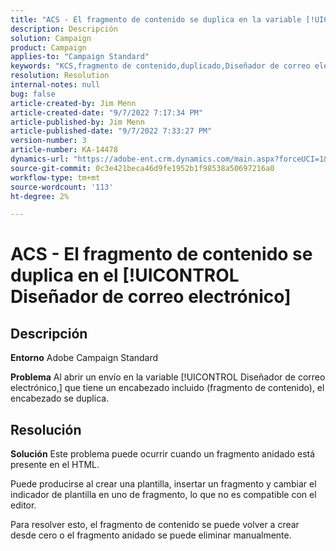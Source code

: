 ```yaml
---
title: "ACS - El fragmento de contenido se duplica en la variable [!UICONTROL Diseñador de correo electrónico]"
description: Descripción
solution: Campaign
product: Campaign
applies-to: "Campaign Standard"
keywords: "KCS,fragmento de contenido,duplicado,Diseñador de correo electrónico,Campaign Standard"
resolution: Resolution
internal-notes: null
bug: false
article-created-by: Jim Menn
article-created-date: "9/7/2022 7:17:34 PM"
article-published-by: Jim Menn
article-published-date: "9/7/2022 7:33:27 PM"
version-number: 3
article-number: KA-14478
dynamics-url: "https://adobe-ent.crm.dynamics.com/main.aspx?forceUCI=1&pagetype=entityrecord&etn=knowledgearticle&id=2ce9b3b5-e12e-ed11-9db1-0022480866ad"
source-git-commit: 0c3e421beca46d9fe1952b1f98538a50697216a0
workflow-type: tm+mt
source-wordcount: '113'
ht-degree: 2%

---
```


# ACS - El fragmento de contenido se duplica en el [!UICONTROL Diseñador de correo electrónico]

## Descripción


<b>Entorno</b>
Adobe Campaign Standard

<b>Problema</b>
Al abrir un envío en la variable [!UICONTROL Diseñador de correo electrónico,] que tiene un encabezado incluido (fragmento de contenido), el encabezado se duplica.


## Resolución


<b>Solución</b>
Este problema puede ocurrir cuando un fragmento anidado está presente en el HTML.

Puede producirse al crear una plantilla, insertar un fragmento y cambiar el indicador de plantilla en uno de fragmento, lo que no es compatible con el editor.

Para resolver esto, el fragmento de contenido se puede volver a crear desde cero o el fragmento anidado se puede eliminar manualmente.
